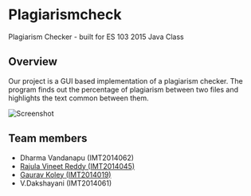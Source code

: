 # Plagiarismcheck
Plagiarism Checker - built for ES 103 2015 Java Class

## Overview
Our project is a GUI based implementation of a plagiarism checker. 
The program finds out the percentage of plagiarism between two files and highlights the text common between them.

![Screenshot](https://raw.githubusercontent.com/iiitb2014/plagiarismcheck/master/screenshot.png)

## Team members
* Dharma Vandanapu (IMT2014062)
* [Rajula Vineet Reddy (IMT2014045)](github.com/rajula96reddy)
* [Gaurav Koley (IMT2014019)](github.com/arkokoley)
* V.Dakshayani (IMT2014061)
